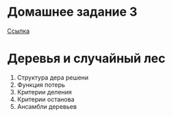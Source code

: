 # Домашнее задание 3
[Ссылка](https://classroom.github.com/a/XFl8aOOE)

# Деревья и случайный лес

1. Структура дера решени
2. Функция потерь
3. Критерии деления
4. Критерии останова
5. Ансамбли деревьев
